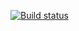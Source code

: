 [![Build status](https://ci.appveyor.com/api/projects/status/2csjys7v380wj3k2?svg=true)](https://ci.appveyor.com/project/AleksandrEvseevKrd/orderingcarddeliverypatternstaskone)
